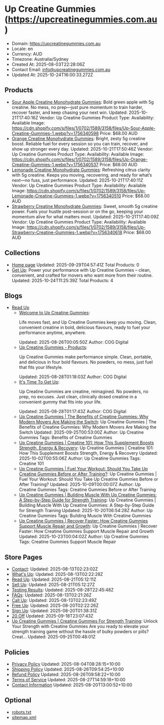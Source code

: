 # Up Creatine Gummies (https://upcreatinegummies.com.au)

- Domain: https://upcreatinegummies.com.au
- Locale: en
- Currency: AUD
- Timezone: Australia/Sydney
- Created At: 2025-08-03T22:28:06Z
- Contact Email: info@upcreatinegummies.com.au
- Updated At: 2025-10-24T16:00:33.272Z

## Products

- [Sour Apple Creatine Monohydrate Gummies](https://upcreatinegummies.com.au/products/sour-apple-creatine-gummies): Bold green apple with 5g creatine. No mess, no prep—just pure momentum to train harder, recover faster, and keep chasing your next win.
  Updated: 2025-10-21T17:40:16Z
  Vendor: Up Creatine Gummies
  Product Type: 
  Availability: Available
  Image: https://cdn.shopify.com/s/files/1/0702/1589/3158/files/Up-Sour-Apple-Creatine-Gummies-1.webp?v=1756340598
  Price: $68.00 AUD
- [Orange Creatine Monohydrate Gummies](https://upcreatinegummies.com.au/products/orange-creatine-gummies): Bright, zesty 5g creatine boost. Reliable fuel for every session so you can train, recover, and show up stronger every day.
  Updated: 2025-10-21T17:50:46Z
  Vendor: Up Creatine Gummies
  Product Type: 
  Availability: Available
  Image: https://cdn.shopify.com/s/files/1/0702/1589/3158/files/Up-Orange-Creatine-Gummies-1.webp?v=1756340537
  Price: $68.00 AUD
- [Lemonade Creatine Monohydrate Gummies](https://upcreatinegummies.com.au/products/lemonade-creatine-gummies): Refreshing citrus clarity with 5g creatine. Keeps you moving, recovering, and ready for what’s next—no fuss, just performance.
  Updated: 2025-10-21T17:40:11Z
  Vendor: Up Creatine Gummies
  Product Type: 
  Availability: Available
  Image: https://cdn.shopify.com/s/files/1/0702/1589/3158/files/Up-Lemonade-Creatine-Gummies-1.webp?v=1756340510
  Price: $68.00 AUD
- [Strawberry Creatine Monohydrate Gummies](https://upcreatinegummies.com.au/products/strawberry-creatine-gummies): Sweet, smooth 5g creatine power. Fuels your hustle post-session or on the go, keeping your momentum alive for what matters most.
  Updated: 2025-10-21T17:40:09Z
  Vendor: Up Creatine Gummies
  Product Type: 
  Availability: Available
  Image: https://cdn.shopify.com/s/files/1/0702/1589/3158/files/Up-Strawberry-Creatine-Gummies-1.webp?v=1756340618
  Price: $68.00 AUD

## Collections

- [Home page](https://upcreatinegummies.com.au/collections/frontpage)
  Updated: 2025-09-29T04:57:41Z
  Total Products: 0
- [Get Up](https://upcreatinegummies.com.au/collections/get-up): Power your performance with Up Creatine Gummies – clean, convenient, and crafted for movers who want more from their routine.
  Updated: 2025-10-24T11:25:39Z
  Total Products: 4

## Blogs

- [Read Up](https://upcreatinegummies.com.au/blogs/read-up)
  - [Welcome to Up Creatine Gummies](https://upcreatinegummies.com.au/blogs/read-up/welcome-to-up-gummies): <p>Life moves fast, and Up Creatine Gummies keep you moving. Clean, convenient creatine in bold, delicious flavours, ready to fuel your performance anytime, anywhere.<br></p>
    Updated: 2025-08-26T00:05:50Z
    Author: COG Digital
  - [Up Creatine Gummies - Products](https://upcreatinegummies.com.au/blogs/read-up/up-gummies-products): <p>Up Creatine Gummies make performance simple. Clean, portable, and delicious in four bold flavours. No powders, no mess, just fuel that fits your lifestyle.</p>
    Updated: 2025-08-28T01:18:03Z
    Author: COG Digital
  - [It's Time To Get Up](https://upcreatinegummies.com.au/blogs/read-up/its-time-to-get-up): <p>Up Creatine Gummies are creatine, reimagined. No powders, no prep, no excuses. Just clean, clinically dosed creatine in a convenient gummy that fits into your life.</p>
    Updated: 2025-08-28T01:17:43Z
    Author: COG Digital
  - [Up Creatine Gummies  | The Benefits of Creatine Gummies: Why Modern Movers Are Making the Switch](https://upcreatinegummies.com.au/blogs/read-up/benefits-of-creatine-gummies-modern-movers): Up Creatine Gummies  | The Benefits of Creatine Gummies: Why Modern Movers Are Making the Switch
    Updated: 2025-09-25T00:53:00Z
    Author: Up Creatine Gummies
    Tags: Benefits of Creatine Gummies
  - [Up Creatine Gummies  | Creatine 101: How This Supplement Boosts Strength, Energy & Recovery](https://upcreatinegummies.com.au/blogs/read-up/creatine-101-boosts-strength-energy-recovery): Up Creatine Gummies  | Creatine 101: How This Supplement Boosts Strength, Energy & Recovery
    Updated: 2025-10-02T00:55:06Z
    Author: Up Creatine Gummies
    Tags: Creatine 101
  - [Up Creatine Gummies  | Fuel Your Workout: Should You Take Up Creatine Gummies Before or After Training?](https://upcreatinegummies.com.au/blogs/read-up/take-creatine-gummies-before-or-after-training): Up Creatine Gummies  | Fuel Your Workout: Should You Take Up Creatine Gummies Before or After Training?
    Updated: 2025-10-09T00:00:07Z
    Author: Up Creatine Gummies
    Tags: Creatine Gummies Before or After Training
  - [Up Creatine Gummies  | Building Muscle With Up Creatine Gummies: A Step-by-Step Guide for Strength Training](https://upcreatinegummies.com.au/blogs/read-up/building-muscle-with-creatine-gummies-guide): Up Creatine Gummies  | Building Muscle With Up Creatine Gummies: A Step-by-Step Guide for Strength Training
    Updated: 2025-10-20T06:54:28Z
    Author: Up Creatine Gummies
    Tags: Building Muscle With Creatine Gummies
  - [Up Creatine Gummies  | Recover Faster: How Creatine Gummies Support Muscle Repair and Growth](https://upcreatinegummies.com.au/blogs/read-up/recover-faster-creatine-gummies-support-muscle-growth): Up Creatine Gummies  | Recover Faster: How Creatine Gummies Support Muscle Repair and Growth
    Updated: 2025-10-23T00:04:02Z
    Author: Up Creatine Gummies
    Tags: Creatine Gummies Support Muscle Repair

## Store Pages

- [Contact](https://upcreatinegummies.com.au/pages/contact): 
  Updated: 2025-08-13T02:23:02Z
- [What's Up](https://upcreatinegummies.com.au/pages/whats-up): 
  Updated: 2025-08-13T02:22:28Z
- [Read Up](https://upcreatinegummies.com.au/pages/read-up): 
  Updated: 2025-08-21T05:12:11Z
- [Sell Up](https://upcreatinegummies.com.au/pages/sell-up): 
  Updated: 2025-08-21T05:12:27Z
- [Testing Results](https://upcreatinegummies.com.au/pages/testing-results): 
  Updated: 2025-08-28T22:45:48Z
- [FAQs](https://upcreatinegummies.com.au/pages/faqs): 
  Updated: 2025-08-13T02:21:26Z
- [Call Up](https://upcreatinegummies.com.au/pages/call-up): 
  Updated: 2025-08-13T02:23:49Z
- [Free Up](https://upcreatinegummies.com.au/pages/free-up): 
  Updated: 2025-08-20T02:22:26Z
- [Sign Up](https://upcreatinegummies.com.au/pages/sign-up): 
  Updated: 2025-08-20T01:38:31Z
- [20 Off](https://upcreatinegummies.com.au/pages/20-off)
  Updated: 2025-09-18T23:07:43Z
- [Up Creatine Gummies  | Creatine Gummies For Strength Training](https://upcreatinegummies.com.au/pages/creatine-gummies-for-strength-training): Unlock Your Strength with Creatine Gummies Are you ready to elevate your strength training game without the hassle of bulky powders or pills? Creat...
  Updated: 2025-09-25T00:48:01Z

## Policies

- [Privacy Policy](https://upcreatinegummies.com.au/policies/privacy-policy)
  Updated: 2025-08-04T08:28:15+10:00
- [Shipping Policy](https://upcreatinegummies.com.au/policies/shipping-policy)
  Updated: 2025-08-26T09:54:25+10:00
- [Refund Policy](https://upcreatinegummies.com.au/policies/refund-policy)
  Updated: 2025-08-26T09:58:22+10:00
- [Terms of Service](https://upcreatinegummies.com.au/policies/terms-of-service)
  Updated: 2025-08-27T14:59:18+10:00
- [Contact Information](https://upcreatinegummies.com.au/policies/contact-information)
  Updated: 2025-08-20T13:00:52+10:00

## Optional

- [robots.txt](https://upcreatinegummies.com.au/robots.txt)
- [sitemap.xml](https://upcreatinegummies.com.au/sitemap.xml)
